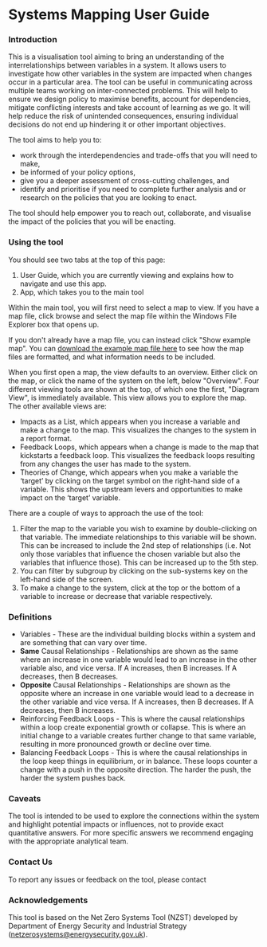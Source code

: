 # Systems Mapping User Guide

### Introduction

This is a visualisation tool aiming to bring an understanding of the interrelationships between variables in a system. It allows users to investigate how other variables in the system are impacted when changes occur in a particular area. The tool can be useful in communicating across multiple teams working on inter-connected problems. This will help to ensure we design policy to maximise benefits, account for dependencies, mitigate conflicting interests and take account of learning as we go. It will help reduce the risk of unintended consequences, ensuring individual decisions do not end up hindering it or other important objectives.

The tool aims to help you to:

- work through the interdependencies and trade-offs that you will need to make,
- be informed of your policy options,
- give you a deeper assessment of cross-cutting challenges, and
- identify and prioritise if you need to complete further analysis and or research on the policies that you are looking to enact.

The tool should help empower you to reach out, collaborate, and visualise the impact of the policies that you will be enacting.

### Using the tool

You should see two tabs at the top of this page:

1.	User Guide, which you are currently viewing and explains how to navigate and use this app.
2.	App, which takes you to the main tool

Within the main tool, you will first need to select a map to view. If you have a map file, click browse and select the map file within the Windows File Explorer box that opens up.

If you don't already have a map file, you can instead click "Show example map". You can [download the example map file here](dummy_system.xlsx) to see how the map files are formatted, and what information needs to be included.

When you first open a map, the view defaults to an overview. Either click on the map, or click the name of the system on the left, below "Overview". Four different viewing tools are shown at the top, of which one the first, "Diagram View", is immediately available. This view allows you to explore the map. The other available views are:
- Impacts as a List, which appears when you increase a variable and make a change to the map. This visualizes the changes to the system in a report format.
- Feedback Loops, which appears when a change is made to the map that kickstarts a feedback loop. This visualizes the feedback loops resulting from any changes the user has made to the system.
- Theories of Change, which appears when you make a variable the ‘target’ by clicking on the target symbol on the right-hand side of a variable. This shows the upstream levers and opportunities to make impact on the ‘target’ variable.

There are a couple of ways to approach the use of the tool:

1. Filter the map to the variable you wish to examine by double-clicking on that variable. The immediate relationships to this variable will be shown. This can be increased to include the 2nd step of relationships (i.e. Not only those variables that influence the chosen variable but also the variables that influence those). This can be increased up to the 5th step.
2. You can filter by subgroup by clicking on the sub-systems key on the left-hand side of the screen.
3. To make a change to the system, click at the top or the bottom of a variable to increase or decrease that variable respectively.

### Definitions

- Variables - These are the individual building blocks within a system and are something that can vary over time.
- **Same** Causal Relationships - Relationships are shown as the same where an increase in one variable would lead to an increase in the other variable also, and vice versa. If A increases, then B increases. If A decreases, then B decreases.
- **Opposite** Causal Relationships - Relationships are shown as the opposite where an increase in one variable would lead to a decrease in the other variable and vice versa. If A increases, then B decreases. If A decreases, then B increases.
- Reinforcing Feedback Loops - This is where the causal relationships within a loop create exponential growth or collapse. This is where an initial change to a variable creates further change to that same variable, resulting in more pronounced growth or decline over time.
- Balancing Feedback Loops - This is where the causal relationships in the loop keep things in equilibrium, or in balance. These loops counter a change with a push in the opposite direction.  The harder the push, the harder the system pushes back.

### Caveats

The tool is intended to be used to explore the connections within the system and highlight potential impacts or influences, not to provide exact quantitative answers. For more specific answers we recommend engaging with the appropriate analytical team.

### Contact Us

To report any issues or feedback on the tool, please contact <Maintainer email>

### Acknowledgements

This tool is based on the Net Zero Systems Tool (NZST) developed by Department of Energy Security and Industrial Strategy (netzerosystems@energysecurity.gov.uk).




